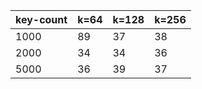 | key-count | k=64 | k=128 | k=256 |
|-----------|------|-------|-------|
|      1000 |   89 |    37 |    38 |
|      2000 |   34 |    34 |    36 |
|      5000 |   36 |    39 |    37 |

